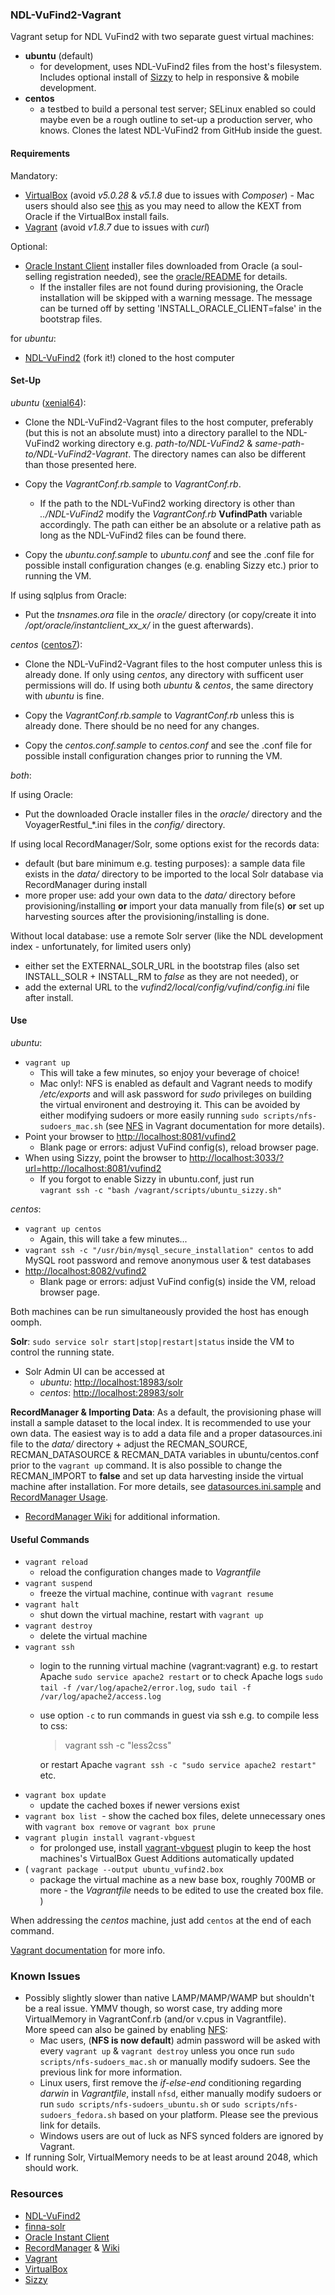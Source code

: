 ### NDL-VuFind2-Vagrant

Vagrant setup for NDL VuFind2 with two separate guest virtual machines:
- **ubuntu** (default)
  - for development, uses NDL-VuFind2 files from the host's filesystem. Includes optional install of <a href="https://medium.com/@kitze/introducing-sizzy-a-tool-for-developing-responsive-websites-crazy-fast-39a8c0061992">Sizzy</a> to help in responsive & mobile development.
- **centos**
  - a testbed to build a personal test server; SELinux enabled so could maybe even be a rough outline to set-up a production server, who knows. Clones the latest NDL-VuFind2 from GitHub inside the guest.

#### Requirements

Mandatory:
- <a href="https://www.virtualbox.org">VirtualBox</a> (avoid _v5.0.28_ & _v5.1.8_ due to issues with _Composer_) - Mac users should also see <a href="https://developer.apple.com/library/archive/technotes/tn2459/_index.html">this</a> as you may need to allow the KEXT from Oracle if the VirtualBox install fails.
- <a href="https://www.vagrantup.com">Vagrant</a> (avoid _v1.8.7_ due to issues with _curl_)

Optional:
- <a href="http://www.oracle.com/technetwork/topics/linuxx86-64soft-092277.html">Oracle Instant Client</a> installer files downloaded from Oracle (a soul-selling registration needed), see the <a href="https://github.com/NatLibFi/NDL-VuFind2-Vagrant/tree/master/oracle">oracle/README</a> for details.
  - If the installer files are not found during provisioning, the Oracle installation will be skipped with a warning message. The message can be turned off by setting 'INSTALL_ORACLE_CLIENT=false' in the bootstrap files.

for _ubuntu_:
- <a href="https://github.com/NatLibFi/NDL-VuFind2">NDL-VuFind2</a> (fork it!) cloned to the host computer

#### Set-Up

_ubuntu_ (<a href="https://app.vagrantup.com/ubuntu/boxes/xenial64">xenial64</a>):

* Clone the NDL-VuFind2-Vagrant files to the host computer, preferably (but this is not an absolute must) into a directory parallel to the NDL-VuFind2 working directory e.g. _path-to/NDL-VuFind2_ & _same-path-to/NDL-VuFind2-Vagrant_. The directory names can also be different than those presented here.

* Copy the _VagrantConf.rb.sample_ to _VagrantConf.rb_.
  * If the path to the NDL-VuFind2 working directory is other than _../NDL-VuFind2_ modify the _VagrantConf.rb_ **VufindPath** variable accordingly. The path can either be an absolute or a relative path as long as the NDL-VuFind2 files can be found there.<br/>

* Copy the _ubuntu.conf.sample_ to _ubuntu.conf_ and see the .conf file for possible install configuration changes (e.g. enabling Sizzy etc.) prior to running the VM.

If using sqlplus from Oracle:
* Put the _tnsnames.ora_ file in the _oracle/_ directory (or copy/create it into _/opt/oracle/instantclient_xx_x/_ in the guest afterwards).

_centos_ (<a href="https://app.vagrantup.com/centos/boxes/7">centos7</a>):

* Clone the NDL-VuFind2-Vagrant files to the host computer unless this is already done. If only using _centos_, any directory with sufficent user permissions will do. If using both _ubuntu_ & _centos_, the same directory with _ubuntu_ is fine.

* Copy the _VagrantConf.rb.sample_ to _VagrantConf.rb_ unless this is already done. There should be no need for any changes.

* Copy the _centos.conf.sample_ to _centos.conf_ and see the .conf file for possible install configuration changes prior to running the VM.

_both_:

If using Oracle:
* Put the downloaded Oracle installer files in the _oracle/_ directory and the VoyagerRestful_*.ini files in the _config/_ directory.

If using local RecordManager/Solr, some options exist for the records data:
* default (but bare minimum e.g. testing purposes): a sample data file exists in the _data/_ directory to be imported to the local Solr database via RecordManager during install
* more proper use: add your own data to the _data/_ directory before provisioning/installing **or** import your data manually from file(s) **or** set up harvesting sources after the provisioning/installing is done.

Without local database: use a remote Solr server (like the NDL development index - unfortunately, for limited users only)
* either set the EXTERNAL_SOLR_URL in the bootstrap files (also set INSTALL_SOLR + INSTALL_RM to _false_ as they are not needed), or
* add the external URL to the _vufind2/local/config/vufind/config.ini_ file after install.

#### Use

_ubuntu_:
- `vagrant up`
  - This will take a few minutes, so enjoy your beverage of choice!
  - Mac only!: NFS is enabled as default and Vagrant needs to modify _/etc/exports_ and will ask password for _sudo_ privileges on building the virtual environent and destroying it. This can be avoided by either modifying sudoers or more easily running `sudo scripts/nfs-sudoers_mac.sh` (see <a href="https://www.vagrantup.com/docs/synced-folders/nfs.html">NFS</a> in Vagrant documentation for more details).
- Point your browser to <a href="http://localhost:8081/vufind2">http://localhost:8081/vufind2</a>
  - Blank page or errors: adjust VuFind config(s), reload browser page.
- When using Sizzy, point the browser to <a href="http://localhost:3033/?url=http://localhost:8081/vufind2">http://localhost:3033/?url=http://localhost:8081/vufind2</a>
  - If you forgot to enable Sizzy in ubuntu.conf, just run<br>`vagrant ssh -c "bash /vagrant/scripts/ubuntu_sizzy.sh"`

_centos_:
- `vagrant up centos`
  - Again, this will take a few minutes...
- `vagrant ssh -c "/usr/bin/mysql_secure_installation" centos` to add MySQL root password and remove anonymous user & test databases
- <a href="http://localhost:8082/vufind2">http://localhost:8082/vufind2</a>
  - Blank page or errors: adjust VuFind config(s) inside the VM, reload browser page.

Both machines can be run simultaneously provided the host has enough oomph.

**Solr**: `sudo service solr start|stop|restart|status` inside the VM to control the running state.
- Solr Admin UI can be accessed at
  - _ubuntu_: <a href="http://localhost:18983/solr">http://localhost:18983/solr</a>
  - _centos_: <a href="http://localhost:28983/solr">http://localhost:28983/solr</a>

**RecordManager & Importing Data**: As a default, the provisioning phase will install a sample dataset to the local index. It is recommended to use your own data. The easiest way is to add a data file and a proper datasources.ini file to the _data/_ directory + adjust the RECMAN_SOURCE, RECMAN_DATASOURCE & RECMAN_DATA variables in ubuntu/centos.conf prior to the `vagrant up` command. It is also possible to change the RECMAN_IMPORT to **false** and set up data harvesting inside the virtual machine after installation. For more details, see <a href="https://github.com/NatLibFi/RecordManager/blob/master/conf/datasources.ini.sample">datasources.ini.sample</a> and <a href="https://github.com/NatLibFi/RecordManager/wiki/Usage">RecordManager Usage</a>.
- <a href="https://github.com/NatLibFi/RecordManager/wiki">RecordManager Wiki</a> for additional information.

#### Useful Commands
* `vagrant reload`
  - reload the configuration changes made to _Vagrantfile_
* `vagrant suspend`
  - freeze the virtual machine, continue with `vagrant resume`
* `vagrant halt`
  - shut down the virtual machine, restart with `vagrant up`
* `vagrant destroy`
  - delete the virtual machine
* `vagrant ssh`
  - login to the running virtual machine (vagrant:vagrant) e.g. to restart Apache `sudo service apache2 restart` or to check Apache logs `sudo tail -f /var/log/apache2/error.log`, `sudo tail -f /var/log/apache2/access.log`
  - use option `-c` to run commands in guest via ssh e.g. to compile less to css:

    > vagrant ssh -c "less2css"

    or restart Apache `vagrant ssh -c "sudo service apache2 restart"` etc.
* `vagrant box update`
  - update the cached boxes if newer versions exist
* `vagrant box list`
  - show the cached box files, delete unnecessary ones with `vagrant box remove` or `vagrant box prune`
* `vagrant plugin install vagrant-vbguest`
  - for prolonged use, install <a href="https://github.com/dotless-de/vagrant-vbguest">vagrant-vbguest</a> plugin to keep the host machines's VirtualBox Guest Additions automatically updated
* ( `vagrant package --output ubuntu_vufind2.box`
  - package the virtual machine as a new base box, roughly 700MB or more - the _Vagrantfile_ needs to be edited to use the created box file. )

When addressing the _centos_ machine, just add `centos` at the end of each command.

<a href="https://docs.vagrantup.com/v2/cli/index.html">Vagrant documentation</a> for more info.

### Known Issues
- Possibly slightly slower than native LAMP/MAMP/WAMP but shouldn't be a real issue. YMMV though, so worst case, try adding more VirtualMemory in VagrantConf.rb (and/or v.cpus in Vagrantfile).<br>
  More speed can also be gained by enabling <a href="https://www.vagrantup.com/docs/synced-folders/nfs.html">NFS</a>:
  - Mac users, (**NFS is now default**) admin password will be asked with every `vagrant up` & `vagrant destroy` unless you once run `sudo scripts/nfs-sudoers_mac.sh` or manually modify sudoers. See the previous link for more information.
  - Linux users, first remove the _if-else-end_ conditioning regarding _darwin_ in _Vagrantfile_, install `nfsd`, either manually modify sudoers or run `sudo scripts/nfs-sudoers_ubuntu.sh` or `sudo scripts/nfs-sudoers_fedora.sh` based on your platform. Please see the previous link for details.
  - Windows users are out of luck as NFS synced folders are ignored by Vagrant.
- If running Solr, VirtualMemory needs to be at least around 2048, which should work.

### Resources
- <a href="https://github.com/NatLibFi/NDL-VuFind2">NDL-VuFind2</a>
- <a href="https://github.com/NatLibFi/finna-solr">finna-solr</a>
- <a href="http://www.oracle.com/technetwork/database/features/instant-client/index-097480.html">Oracle Instant Client</a>
- <a href="https://github.com/NatLibFi/RecordManager">RecordManager</a> & <a href="https://github.com/NatLibFi/RecordManager/Wiki">Wiki</a>
- <a href="https://www.vagrantup.com">Vagrant</a>
- <a href="https://www.virtualbox.org">VirtualBox</a>
- <a href="https://www.sizzy.co">Sizzy</a>

